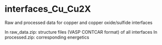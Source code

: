 # interfaces_Cu_Cu2X
Raw and processed data for copper and copper oxide/sulfide interfaces

In raw_data.zip: structure files (VASP CONTCAR format) of all interfaces
In processed.zip: corresponding energetics
